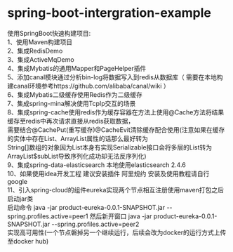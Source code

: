# spring-boot-intergration-example
使用SpringBoot快速构建项目:  
1、使用Maven构建项目  
2、集成RedisDemo  
3、集成ActiveMqDemo  
4、集成Mybatis的通用Mapper和PageHelper插件  
5、添加canal模块通过分析bin-log将数据写入到redis从数据库（ 需要在本地构建canal环境参考https://github.com/alibaba/canal/wiki ）  
6、集成Mybatis二级缓存使用Redis作为二级缓存  
7、集成spring-mina解决使用TcpIp交互的场景  
8、集成spring-cache使用redis作为缓存容器在方法上使用@Cache方法将结果缓存至redis中再次请求直接从redis获取数据，  
需要结合@CachePut(重写缓存)@CacheEvit清除缓存配合使用(注意如果在缓存的实体中存在List、ArrayList属性的话那么最好转为  
String[]数组的对象因为List本身有实现Serializable接口会将多层的List转为ArrayList$subList导致序列化成功却无法反序列化)  
9、集成spring-data-elasticsearch 本地使用elasticsearch 2.4.6  
10、如果使用idea开发工程 建议安装插件 阿里规约 安装及使用教程请自行google  
11、引入spring-cloud的组件eureka实现两个节点相互注册使用maven打包之后启动jar类  
启动命令 java -jar product-eureka-0.0.1-SNAPSHOT.jar --spring.profiles.active=peer1 然后新开窗口 java -jar product-eureka-0.0.1-SNAPSHOT.jar --spring.profiles.active=peer2  
实现高可用性(一个节点磐掉另一个继续运行，后续会改为docker的运行方式上传至docker hub)